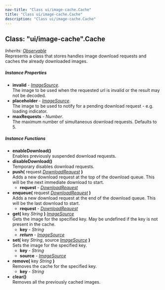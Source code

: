 ```yaml
---
nav-title: "Class ui/image-cache.Cache"
title: "Class ui/image-cache.Cache"
description: "Class ui/image-cache.Cache"
---
```

## Class: "ui/image-cache".Cache  
_Inherits:_ [_Observable_](../../data/observable/Observable.md)  
Represents a class that stores handles image download requests and caches the already downloaded images.

##### Instance Properties
 - **invalid** - [_ImageSource_](../../image-source/ImageSource.md).    
  The image to be used when the requested url is invalid or the result may not be decoded.
 - **placeholder** - [_ImageSource_](../../image-source/ImageSource.md).    
  The image to be used to notify for a pending download request - e.g. loading indicator.
 - **maxRequests** - _Number_.    
  The maximum number of simultaneous download requests. Defaults to 5.

##### Instance Functions
 - **enableDownload()**  
     Enables previously suspended download requests.
 - **disableDownload()**  
     Temporary disables download requests.
 - **push(** request [_DownloadRequest_](../../ui/image-cache/DownloadRequest.md) **)**  
     Adds a new download request at the top of the download queue. This will be the next immediate download to start.
   - **request** - [_DownloadRequest_](../../ui/image-cache/DownloadRequest.md)
 - **enqueue(** request [_DownloadRequest_](../../ui/image-cache/DownloadRequest.md) **)**  
     Adds a new download request at the end of the download queue. This will be the last download to start.
   - **request** - [_DownloadRequest_](../../ui/image-cache/DownloadRequest.md)
 - **get(** key _String_ **)** [_ImageSource_](../../image-source/ImageSource.md)  
     Gets the image for the specified key. May be undefined if the key is not present in the cache.
   - **key** - _String_
   - _**return**_ - [_ImageSource_](../../image-source/ImageSource.md)
 - **set(** key _String_, source [_ImageSource_](../../image-source/ImageSource.md) **)**  
     Sets the image for the specified key.
   - **key** - _String_
   - **source** - [_ImageSource_](../../image-source/ImageSource.md)
 - **remove(** key _String_ **)**  
     Removes the cache for the specified key.
   - **key** - _String_
 - **clear()**  
     Removes all the previously cached images.
